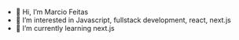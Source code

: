 - 👋 Hi, I’m Marcio Feitas
- 👀 I’m interested in Javascript, fullstack development, react, next.js
- 🌱 I’m currently learning next.js

<!---
marciofreitas71/marciofreitas71 is a ✨ special ✨ repository because its `README.md` (this file) appears on your GitHub profile.
You can click the Preview link to take a look at your changes.
--->
